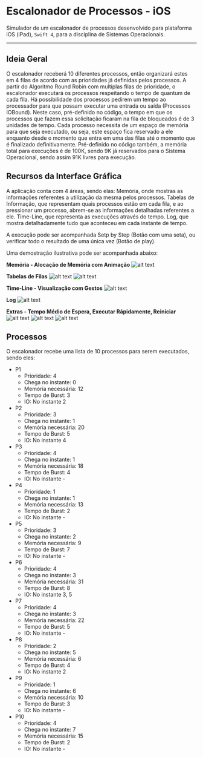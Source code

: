 # Escalonador de Processos - iOS
Simulador de um escalonador de processos desenvolvido para plataforma iOS (iPad), `Swift 4`, para a disciplina de Sistemas Operacionais.

******

## Ideia Geral
O escalonador receberá 10 diferentes processos, então organizará estes em 4 filas de acordo com as prioridades já definidas pelos processos. A partir do Algoritmo Round Robin com multiplas filas de prioridade, o escalonador executará os processos respeitando o tempo de quantum de cada fila.
Há possibilidade dos processos pedirem um tempo ao processador para que possam executar uma entrada ou saída (Processos IOBound). Neste caso, pré-definido no código, o tempo em que os processos que fazem essa solicitação ficaram na fila de bloqueados é de 3 unidades de tempo.
Cada processo necessita de um espaço de memória para que seja executado, ou seja, este espaço fica reservado a ele enquanto desde o momento que entra em uma das filas até o momento que é finalizado definitivamente. Pré-definido no código também, a memória total para execuções é de 100K, sendo 9K já reservados para o Sistema Operacional, sendo assim 91K livres para execução.

## Recursos da Interface Gráfica
A aplicação conta com 4 áreas, sendo elas:
Memória, onde mostras as informações referentes a utilização da mesma pelos processos.
Tabelas de Informação, que representam quais processos estão em cada fila, e ao pressionar um processo, abrem-se as informações detalhadas referentes a ele.
Time-Line, que representa as execuções através do tempo.
Log, que mostra detalhadamente tudo que aconteceu em cada instante de tempo.

A execução pode ser acompanhada Setp by Step (Botão com uma seta), ou verificar todo o resultado de uma única vez (Botão de play).

Uma demostração ilustrativa pode ser acompanhada abaixo:

**Memória - Alocação de Memória com Animação**
![alt text](imgDemo/memoria.gif "Memória")

**Tabelas de Filas**
![alt text](imgDemo/info.gif "Informações do Processo")
![alt text](imgDemo/bloqueado.gif "Fila de Bloqueados")

**Time-Line - Visualização com Gestos**
![alt text](imgDemo/gestos.gif "Visualização da Time-Line")

**Log**
![alt text](imgDemo/log.gif "Log de Informações")

**Extras - Tempo Médio de Espera, Executar Rápidamente, Reiniciar**
![alt text](imgDemo/tempo.gif "Tempo médio de espera dos processos")
![alt text](imgDemo/fast.gif "Executar tudo de uma vez só")
![alt text](imgDemo/reiniciar.gif "Reiniciar a execução dos processos")

## Processos
O escalonador recebe uma lista de 10 processos para serem executados, sendo eles:
* P1
  - Prioridade: 4
  - Chega no instante: 0
  - Memória necessária: 12
  - Tempo de Burst: 3
  - IO: No instante 2
* P2
  - Prioridade: 3
  - Chega no instante: 1
  - Memória necessária: 20
  - Tempo de Burst: 5
  - IO: No instante 4
* P3
  - Prioridade: 4
  - Chega no instante: 1
  - Memória necessária: 18
  - Tempo de Burst: 4
  - IO: No instante -
* P4
  - Prioridade: 1
  - Chega no instante: 1
  - Memória necessária: 13
  - Tempo de Burst: 2
  - IO: No instante -
* P5
  - Prioridade: 3
  - Chega no instante: 2
  - Memória necessária: 9
  - Tempo de Burst: 7
  - IO: No instante -
* P6
  - Prioridade: 4
  - Chega no instante: 3
  - Memória necessária: 31
  - Tempo de Burst: 8
  - IO: No instante 3, 5
* P7
  - Prioridade: 4
  - Chega no instante: 3
  - Memória necessária: 22
  - Tempo de Burst: 5
  - IO: No instante -
* P8
  - Prioridade: 2
  - Chega no instante: 5
  - Memória necessária: 6
  - Tempo de Burst: 4
  - IO: No instante 2
* P9
  - Prioridade: 1
  - Chega no instante: 6
  - Memória necessária: 10
  - Tempo de Burst: 3
  - IO: No instante -
* P10
  - Prioridade: 4
  - Chega no instante: 7
  - Memória necessária: 15
  - Tempo de Burst: 2
  - IO: No instante -



<!-- Nada  -->
